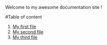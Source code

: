 Welcome to my awesome documentation site !

#Table of content

1. [My first file](file1.md)
2. [My second file](file2.md)
3. [My third file](file3.md)
